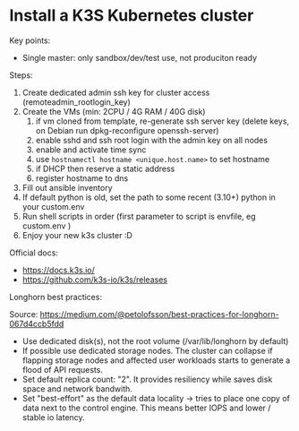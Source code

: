 Install a K3S Kubernetes cluster
================================

Key points:

- Single master: only sandbox/dev/test use, not produciton ready


Steps:

1. Create dedicated admin ssh key for cluster access (remoteadmin_rootlogin_key)
1. Create the VMs (min: 2CPU / 4G RAM / 40G disk)
    1. if vm cloned from template, re-generate ssh server key (delete keys, on Debian run dpkg-reconfigure openssh-server)
    1. enable sshd and ssh root login with the admin key on all nodes
    1. enable and activate time sync
    1. use `hostnamectl hostname <unique.host.name>` to set hostname
    1. if DHCP then reserve a static address
    1. register hostname to dns
1. Fill out ansible inventory
1. If default python is old, set the path to some recent (3.10+) python in your custom.env
1. Run shell scripts in order (first parameter to script is envfile, eg custom.env )
1. Enjoy your new k3s cluster :D

Official docs:

- <https://docs.k3s.io/>
- <https://github.com/k3s-io/k3s/releases>

Longhorn best practices:

Source: <https://medium.com/@petolofsson/best-practices-for-longhorn-067d4ccb5fdd>

  - Use dedicated disk(s), not the root volume (/var/lib/longhorn by default)
  - If possible use dedicated storage nodes. The cluster can collapse if flapping storage nodes and affected user workloads starts to generate a flood of API requests.
  - Set default replica count: "2". It provides resiliency while saves disk space and network bandwith.
  - Set "best-effort" as the default data locality -> tries to place one copy of data next to the control engine. This means better IOPS and lower / stable io latency.
